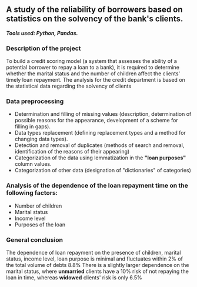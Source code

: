 ## A study of the reliability of borrowers based on statistics on the solvency of the bank's clients.
***Tools used: Python, Pandas.***

### Description of the project

To build a credit scoring model (a system that assesses the ability of a potential borrower to repay a loan to a bank), it is required to determine whether the marital status and the number of children affect the clients' timely loan repayment. The analysis for the credit department is based on the statistical data regarding the solvency of clients

### Data preprocessing

* Determination and filling of missing values (description, determination of possible reasons for the appearance, development of a scheme for filling in gaps).
* Data types replacement (defining replacement types and a method for changing data types).
* Detection and removal of duplicates (methods of search and removal, identification of the reasons of their appearing)
* Categorization of the data using lemmatization in the **"loan purposes"** column values.
* Categorization of other data (designation of "dictionaries" of categories)

### Analysis of the dependence of the loan repayment time on the following factors:
* Number of children
* Marital status
* Income level
* Purposes of the loan

### General conclusion

The dependence of loan repayment on the presence of children, marital status, income level, loan purpose is minimal and fluctuates within 2% of the total volume of debts 8.8%
There is a slightly larger dependence on the marital status, where **unmarried** clients have a 10% risk of not repaying the loan in time, whereas **widowed** clients' risk is only 6.5%
